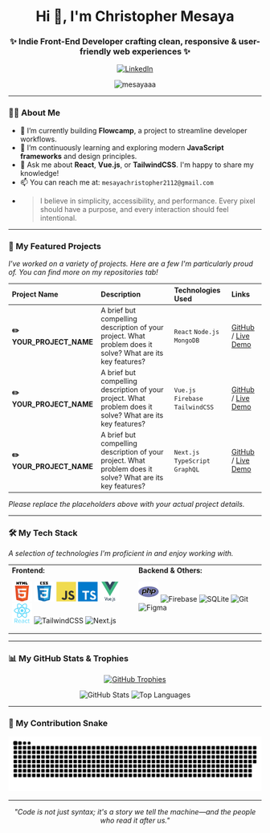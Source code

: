 <!-- Enhanced README -->
<div align="center">
  <h1 align="center">Hi 👋, I'm Christopher Mesaya</h1>
  <h3 align="center">✨ Indie Front-End Developer crafting clean, responsive & user-friendly web experiences ✨</h3>

  <!-- Social Icons -->
  <p align="center">
    <a href="https://linkedin.com/in/christopher-mesaya" target="_blank">
      <img src="https://raw.githubusercontent.com/rahuldkjain/github-profile-readme-generator/master/src/images/icons/Social/linked-in-alt.svg" alt="LinkedIn" height="30" width="40" />
    </a>
    <!-- Add other social links here by uncommenting and replacing placeholders -->
    <!--
    <a href="YOUR_TWITTER_LINK" target="_blank">
      <img src="https://raw.githubusercontent.com/rahuldkjain/github-profile-readme-generator/master/src/images/icons/Social/twitter.svg" alt="Twitter" height="30" width="40" />
    </a>
    <a href="YOUR_WEBSITE_LINK" target="_blank">
      <img src="https://raw.githubusercontent.com/rahuldkjain/github-profile-readme-generator/master/src/images/icons/Social/globe.svg" alt="Website" height="30" width="40" />
    </a>
    -->
  </p>

  <!-- Profile Views -->
  <p align="center">
    <img src="https://komarev.com/ghpvc/?username=mesayaaa&label=Profile%20views&color=0e75b6&style=flat" alt="mesayaaa" />
  </p>
</div>

---

### 👨‍💻 About Me

- 🔭 I’m currently building **Flowcamp**, a project to streamline developer workflows.
- 🌱 I’m continuously learning and exploring modern **JavaScript frameworks** and design principles.
- 💬 Ask me about **React**, **Vue.js**, or **TailwindCSS**. I'm happy to share my knowledge!
- 📫 You can reach me at: `mesayachristopher2112@gmail.com`
- > I believe in simplicity, accessibility, and performance. Every pixel should have a purpose, and every interaction should feel intentional.

---

### 🚀 My Featured Projects

*I've worked on a variety of projects. Here are a few I'm particularly proud of. You can find more on my repositories tab!*

| Project Name | Description | Technologies Used | Links |
| :--- | :--- | :--- | :--- |
| **✏️ YOUR_PROJECT_NAME** | A brief but compelling description of your project. What problem does it solve? What are its key features? | `React` `Node.js` `MongoDB` | [GitHub](YOUR_REPO_LINK) / [Live Demo](YOUR_DEMO_LINK) |
| **✏️ YOUR_PROJECT_NAME** | A brief but compelling description of your project. What problem does it solve? What are its key features? | `Vue.js` `Firebase` `TailwindCSS` | [GitHub](YOUR_REPO_LINK) / [Live Demo](YOUR_DEMO_LINK) |
| **✏️ YOUR_PROJECT_NAME** | A brief but compelling description of your project. What problem does it solve? What are its key features? | `Next.js` `TypeScript` `GraphQL` | [GitHub](YOUR_REPO_LINK) / [Live Demo](YOUR_DEMO_LINK) |

*Please replace the placeholders above with your actual project details.*

---

### 🛠️ My Tech Stack

*A selection of technologies I'm proficient in and enjoy working with.*

<table>
  <tr>
    <td valign="top" width="50%">
      <strong>Frontend:</strong>
      <p align="left">
        <img src="https://raw.githubusercontent.com/devicons/devicon/master/icons/html5/html5-original-wordmark.svg" alt="HTML" width="40" height="40" />
        <img src="https://raw.githubusercontent.com/devicons/devicon/master/icons/css3/css3-original-wordmark.svg" alt="CSS" width="40" height="40" />
        <img src="https://raw.githubusercontent.com/devicons/devicon/master/icons/javascript/javascript-original.svg" alt="JavaScript" width="40" height="40" />
        <img src="https://raw.githubusercontent.com/devicons/devicon/master/icons/typescript/typescript-original.svg" alt="TypeScript" width="40" height="40" />
        <img src="https://raw.githubusercontent.com/devicons/devicon/master/icons/vuejs/vuejs-original-wordmark.svg" alt="Vue" width="40" height="40" />
        <img src="https://raw.githubusercontent.com/devicons/devicon/master/icons/react/react-original-wordmark.svg" alt="React" width="40" height="40" />
        <img src="https://www.vectorlogo.zone/logos/tailwindcss/tailwindcss-icon.svg" alt="TailwindCSS" width="40" height="40" />
        <img src="https://cdn.worldvectorlogo.com/logos/nextjs-2.svg" alt="Next.js" width="40" height="40" />
      </p>
    </td>
    <td valign="top" width="50%">
      <strong>Backend & Others:</strong>
      <p align="left">
        <img src="https://raw.githubusercontent.com/devicons/devicon/master/icons/php/php-original.svg" alt="php" width="40" height="40"/>
        <img src="https://www.vectorlogo.zone/logos/firebase/firebase-icon.svg" alt="Firebase" width="40" height="40" />
        <img src="https://www.vectorlogo.zone/logos/sqlite/sqlite-icon.svg" alt="SQLite" width="40" height="40" />
        <img src="https://www.vectorlogo.zone/logos/git-scm/git-scm-icon.svg" alt="Git" width="40" height="40" />
        <img src="https://www.vectorlogo.zone/logos/figma/figma-icon.svg" alt="Figma" width="40" height="40" />
      </p>
    </td>
  </tr>
</table>

---

### 📊 My GitHub Stats & Trophies

<p align="center">
  <a href="https://github.com/ryo-ma/github-profile-trophy">
    <img src="https://github-profile-trophy.vercel.app/?username=mesayaaa&theme=onedark&column=7&margin-w=15&margin-h=15" alt="GitHub Trophies" />
  </a>
</p>

<p align="center">
  <img src="https://github-readme-stats.vercel.app/api?username=mesayaaa&show_icons=true&theme=react&hide_border=true" alt="GitHub Stats" />
  <img src="https://github-readme-stats.vercel.app/api/top-langs/?username=mesayaaa&layout=compact&theme=react&hide_border=true" alt="Top Languages" />
</p>

---

### 🐍 My Contribution Snake

<p align="center">
  <img src="https://github.com/mesayaaa/mesayaaa/blob/output/github-snake-dark.svg" alt="Contribution Snake" />
</p>

---

<p align="center">
  <em>"Code is not just syntax; it's a story we tell the machine—and the people who read it after us."</em>
</p>
